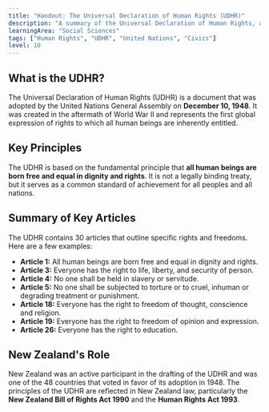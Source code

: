 ```yaml
---
title: "Handout: The Universal Declaration of Human Rights (UDHR)"
description: "A summary of the Universal Declaration of Human Rights, a milestone document in the history of human rights."
learningArea: "Social Sciences"
tags: ["Human Rights", "UDHR", "United Nations", "Civics"]
level: 10
---
```


## What is the UDHR?

The Universal Declaration of Human Rights (UDHR) is a document that was adopted by the United Nations General Assembly on **December 10, 1948**. It was created in the aftermath of World War II and represents the first global expression of rights to which all human beings are inherently entitled.

## Key Principles

The UDHR is based on the fundamental principle that **all human beings are born free and equal in dignity and rights**. It is not a legally binding treaty, but it serves as a common standard of achievement for all peoples and all nations.

## Summary of Key Articles

The UDHR contains 30 articles that outline specific rights and freedoms. Here are a few examples:

-   **Article 1:** All human beings are born free and equal in dignity and rights.
-   **Article 3:** Everyone has the right to life, liberty, and security of person.
-   **Article 4:** No one shall be held in slavery or servitude.
-   **Article 5:** No one shall be subjected to torture or to cruel, inhuman or degrading treatment or punishment.
-   **Article 18:** Everyone has the right to freedom of thought, conscience and religion.
-   **Article 19:** Everyone has the right to freedom of opinion and expression.
-   **Article 26:** Everyone has the right to education.

## New Zealand's Role

New Zealand was an active participant in the drafting of the UDHR and was one of the 48 countries that voted in favor of its adoption in 1948. The principles of the UDHR are reflected in New Zealand law, particularly the **New Zealand Bill of Rights Act 1990** and the **Human Rights Act 1993**.
